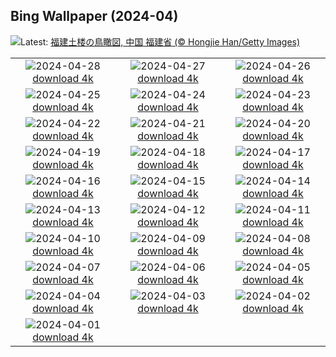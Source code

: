 ## Bing Wallpaper (2024-04)
![](https://www.bing.com/th?id=OHR.TulouFujian_JA-JP5056058159_UHD.jpg&w=1000)Latest: [福建土楼の鳥瞰図, 中国 福建省 (© Hongjie Han/Getty Images)](https://www.bing.com/th?id=OHR.TulouFujian_JA-JP5056058159_UHD.jpg)

|      |      |      |
| :----: | :----: | :----: |
|![](https://www.bing.com/th?id=OHR.GuadalupeTexas_JA-JP4951023881_UHD.jpg&pid=hp&w=384&h=216&rs=1&c=4)2024-04-28 [download 4k](https://www.bing.com/th?id=OHR.GuadalupeTexas_JA-JP4951023881_UHD.jpg)|![](https://www.bing.com/th?id=OHR.LeucisticHummingbird_JA-JP4843663786_UHD.jpg&pid=hp&w=384&h=216&rs=1&c=4)2024-04-27 [download 4k](https://www.bing.com/th?id=OHR.LeucisticHummingbird_JA-JP4843663786_UHD.jpg)|![](https://www.bing.com/th?id=OHR.KalalochTree_JA-JP4733041534_UHD.jpg&pid=hp&w=384&h=216&rs=1&c=4)2024-04-26 [download 4k](https://www.bing.com/th?id=OHR.KalalochTree_JA-JP4733041534_UHD.jpg)|
|![](https://www.bing.com/th?id=OHR.PenguinDirections_JA-JP4629543570_UHD.jpg&pid=hp&w=384&h=216&rs=1&c=4)2024-04-25 [download 4k](https://www.bing.com/th?id=OHR.PenguinDirections_JA-JP4629543570_UHD.jpg)|![](https://www.bing.com/th?id=OHR.TrilliumOntario_JA-JP4524267784_UHD.jpg&pid=hp&w=384&h=216&rs=1&c=4)2024-04-24 [download 4k](https://www.bing.com/th?id=OHR.TrilliumOntario_JA-JP4524267784_UHD.jpg)|![](https://www.bing.com/th?id=OHR.TrinityDublin_JA-JP4414218998_UHD.jpg&pid=hp&w=384&h=216&rs=1&c=4)2024-04-23 [download 4k](https://www.bing.com/th?id=OHR.TrinityDublin_JA-JP4414218998_UHD.jpg)|
|![](https://www.bing.com/th?id=OHR.EarthDayTurtle_JA-JP4280227627_UHD.jpg&pid=hp&w=384&h=216&rs=1&c=4)2024-04-22 [download 4k](https://www.bing.com/th?id=OHR.EarthDayTurtle_JA-JP4280227627_UHD.jpg)|![](https://www.bing.com/th?id=OHR.CadesCove_JA-JP4163759564_UHD.jpg&pid=hp&w=384&h=216&rs=1&c=4)2024-04-21 [download 4k](https://www.bing.com/th?id=OHR.CadesCove_JA-JP4163759564_UHD.jpg)|![](https://www.bing.com/th?id=OHR.YellowstoneGeyser_JA-JP4045047908_UHD.jpg&pid=hp&w=384&h=216&rs=1&c=4)2024-04-20 [download 4k](https://www.bing.com/th?id=OHR.YellowstoneGeyser_JA-JP4045047908_UHD.jpg)|
|![](https://www.bing.com/th?id=OHR.OrkneyStones_JA-JP3906042620_UHD.jpg&pid=hp&w=384&h=216&rs=1&c=4)2024-04-19 [download 4k](https://www.bing.com/th?id=OHR.OrkneyStones_JA-JP3906042620_UHD.jpg)|![](https://www.bing.com/th?id=OHR.AvilaSpain_JA-JP6005661298_UHD.jpg&pid=hp&w=384&h=216&rs=1&c=4)2024-04-18 [download 4k](https://www.bing.com/th?id=OHR.AvilaSpain_JA-JP6005661298_UHD.jpg)|![](https://www.bing.com/th?id=OHR.SpringCub_JA-JP5808009798_UHD.jpg&pid=hp&w=384&h=216&rs=1&c=4)2024-04-17 [download 4k](https://www.bing.com/th?id=OHR.SpringCub_JA-JP5808009798_UHD.jpg)|
|![](https://www.bing.com/th?id=OHR.UnionSquareNYC_JA-JP5528212006_UHD.jpg&pid=hp&w=384&h=216&rs=1&c=4)2024-04-16 [download 4k](https://www.bing.com/th?id=OHR.UnionSquareNYC_JA-JP5528212006_UHD.jpg)|![](https://www.bing.com/th?id=OHR.RedBallBelgium_JA-JP5377417723_UHD.jpg&pid=hp&w=384&h=216&rs=1&c=4)2024-04-15 [download 4k](https://www.bing.com/th?id=OHR.RedBallBelgium_JA-JP5377417723_UHD.jpg)|![](https://www.bing.com/th?id=OHR.BowlingBallCali_JA-JP1174732417_UHD.jpg&pid=hp&w=384&h=216&rs=1&c=4)2024-04-14 [download 4k](https://www.bing.com/th?id=OHR.BowlingBallCali_JA-JP1174732417_UHD.jpg)|
|![](https://www.bing.com/th?id=OHR.ShibaZakura2024_JA-JP5037441018_UHD.jpg&pid=hp&w=384&h=216&rs=1&c=4)2024-04-13 [download 4k](https://www.bing.com/th?id=OHR.ShibaZakura2024_JA-JP5037441018_UHD.jpg)|![](https://www.bing.com/th?id=OHR.SunsetArchesNP_JA-JP4875080007_UHD.jpg&pid=hp&w=384&h=216&rs=1&c=4)2024-04-12 [download 4k](https://www.bing.com/th?id=OHR.SunsetArchesNP_JA-JP4875080007_UHD.jpg)|![](https://www.bing.com/th?id=OHR.DragonWaterfall_JA-JP4588588498_UHD.jpg&pid=hp&w=384&h=216&rs=1&c=4)2024-04-11 [download 4k](https://www.bing.com/th?id=OHR.DragonWaterfall_JA-JP4588588498_UHD.jpg)|
|![](https://www.bing.com/th?id=OHR.OwlSiblings_JA-JP4322199651_UHD.jpg&pid=hp&w=384&h=216&rs=1&c=4)2024-04-10 [download 4k](https://www.bing.com/th?id=OHR.OwlSiblings_JA-JP4322199651_UHD.jpg)|![](https://www.bing.com/th?id=OHR.SkagitValleyTulips_JA-JP4166297873_UHD.jpg&pid=hp&w=384&h=216&rs=1&c=4)2024-04-09 [download 4k](https://www.bing.com/th?id=OHR.SkagitValleyTulips_JA-JP4166297873_UHD.jpg)|![](https://www.bing.com/th?id=OHR.SpringApple_JA-JP3983835058_UHD.jpg&pid=hp&w=384&h=216&rs=1&c=4)2024-04-08 [download 4k](https://www.bing.com/th?id=OHR.SpringApple_JA-JP3983835058_UHD.jpg)|
|![](https://www.bing.com/th?id=OHR.BeaverDenali_JA-JP3797917391_UHD.jpg&pid=hp&w=384&h=216&rs=1&c=4)2024-04-07 [download 4k](https://www.bing.com/th?id=OHR.BeaverDenali_JA-JP3797917391_UHD.jpg)|![](https://www.bing.com/th?id=OHR.JapanHimeji_JA-JP3641774172_UHD.jpg&pid=hp&w=384&h=216&rs=1&c=4)2024-04-06 [download 4k](https://www.bing.com/th?id=OHR.JapanHimeji_JA-JP3641774172_UHD.jpg)|![](https://www.bing.com/th?id=OHR.BahamasSpace_JA-JP3451367539_UHD.jpg&pid=hp&w=384&h=216&rs=1&c=4)2024-04-05 [download 4k](https://www.bing.com/th?id=OHR.BahamasSpace_JA-JP3451367539_UHD.jpg)|
|![](https://www.bing.com/th?id=OHR.YoshinoyamaSpring_JA-JP6657067611_UHD.jpg&pid=hp&w=384&h=216&rs=1&c=4)2024-04-04 [download 4k](https://www.bing.com/th?id=OHR.YoshinoyamaSpring_JA-JP6657067611_UHD.jpg)|![](https://www.bing.com/th?id=OHR.KyrgyzstanRainbow_JA-JP6458656191_UHD.jpg&pid=hp&w=384&h=216&rs=1&c=4)2024-04-03 [download 4k](https://www.bing.com/th?id=OHR.KyrgyzstanRainbow_JA-JP6458656191_UHD.jpg)|![](https://www.bing.com/th?id=OHR.JutlandSpring_JA-JP6178777806_UHD.jpg&pid=hp&w=384&h=216&rs=1&c=4)2024-04-02 [download 4k](https://www.bing.com/th?id=OHR.JutlandSpring_JA-JP6178777806_UHD.jpg)|
|![](https://www.bing.com/th?id=OHR.PalazzoFarnese_JA-JP7372412499_UHD.jpg&pid=hp&w=384&h=216&rs=1&c=4)2024-04-01 [download 4k](https://www.bing.com/th?id=OHR.PalazzoFarnese_JA-JP7372412499_UHD.jpg)|